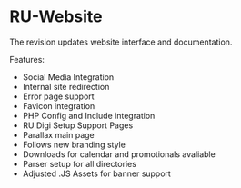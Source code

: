 # RU-Website
The revision updates website interface and documentation.

Features:
 - Social Media Integration
 - Internal site redirection
 - Error page support
 - Favicon integration
 - PHP Config and Include integration
 - RU Digi Setup Support Pages
 - Parallax main page
 - Follows new branding style
 - Downloads for calendar and promotionals avaliable
 - Parser setup for all directories
 - Adjusted .JS Assets for banner support
